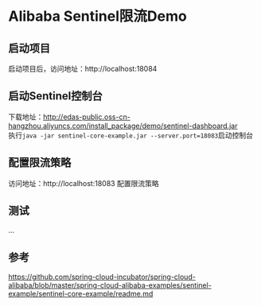 # Alibaba Sentinel限流Demo
## 启动项目
启动项目后，访问地址：http://localhost:18084
## 启动Sentinel控制台
下载地址：http://edas-public.oss-cn-hangzhou.aliyuncs.com/install_package/demo/sentinel-dashboard.jar  
执行`java -jar sentinel-core-example.jar --server.port=18083`启动控制台
## 配置限流策略
访问地址：http://localhost:18083 配置限流策略
## 测试
...
## 参考
https://github.com/spring-cloud-incubator/spring-cloud-alibaba/blob/master/spring-cloud-alibaba-examples/sentinel-example/sentinel-core-example/readme.md

